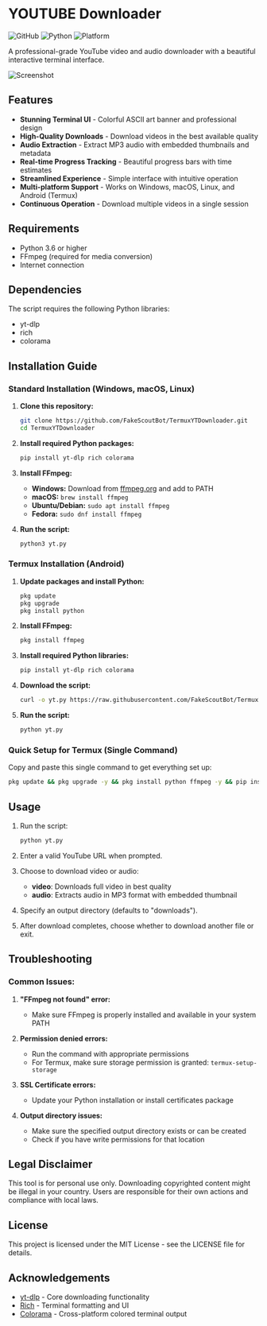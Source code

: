 # YOUTUBE Downloader

![GitHub](https://img.shields.io/badge/license-MIT-green)
![Python](https://img.shields.io/badge/python-3.6%2B-blue)
![Platform](https://img.shields.io/badge/platform-Windows%20%7C%20MacOS%20%7C%20Linux%20%7C%20Android-lightgrey)

A professional-grade YouTube video and audio downloader with a beautiful interactive terminal interface.

![Screenshot](https://files.catbox.moe/baxzy5.jpg)

## Features

- **Stunning Terminal UI** - Colorful ASCII art banner and professional design
- **High-Quality Downloads** - Download videos in the best available quality
- **Audio Extraction** - Extract MP3 audio with embedded thumbnails and metadata
- **Real-time Progress Tracking** - Beautiful progress bars with time estimates
- **Streamlined Experience** - Simple interface with intuitive operation
- **Multi-platform Support** - Works on Windows, macOS, Linux, and Android (Termux)
- **Continuous Operation** - Download multiple videos in a single session

## Requirements

- Python 3.6 or higher
- FFmpeg (required for media conversion)
- Internet connection

## Dependencies

The script requires the following Python libraries:
- yt-dlp
- rich
- colorama

## Installation Guide

### Standard Installation (Windows, macOS, Linux)

1. **Clone this repository:**
   ```bash
   git clone https://github.com/FakeScoutBot/TermuxYTDownloader.git
   cd TermuxYTDownloader
   ```

2. **Install required Python packages:**
   ```bash
   pip install yt-dlp rich colorama
   ```

3. **Install FFmpeg:**
   - **Windows:** Download from [ffmpeg.org](https://ffmpeg.org/download.html) and add to PATH
   - **macOS:** `brew install ffmpeg`
   - **Ubuntu/Debian:** `sudo apt install ffmpeg`
   - **Fedora:** `sudo dnf install ffmpeg`

4. **Run the script:**
   ```bash
   python3 yt.py
   ```

### Termux Installation (Android)

1. **Update packages and install Python:**
   ```bash
   pkg update
   pkg upgrade
   pkg install python
   ```

2. **Install FFmpeg:**
   ```bash
   pkg install ffmpeg
   ```

3. **Install required Python libraries:**
   ```bash
   pip install yt-dlp rich colorama
   ```

4. **Download the script:**
   ```bash
   curl -o yt.py https://raw.githubusercontent.com/FakeScoutBot/TermuxYTDownloader/main/yt.py
   ```

5. **Run the script:**
   ```bash
   python yt.py
   ```

### Quick Setup for Termux (Single Command)

Copy and paste this single command to get everything set up:

```bash
pkg update && pkg upgrade -y && pkg install python ffmpeg -y && pip install yt-dlp rich colorama && curl -o yt.py https://raw.githubusercontent.com/FakeScoutBot/TermuxYTDownloader/main/yt.py && python yt.py
```

## Usage

1. Run the script:
   ```bash
   python yt.py
   ```

2. Enter a valid YouTube URL when prompted.

3. Choose to download video or audio:
   - **video**: Downloads full video in best quality
   - **audio**: Extracts audio in MP3 format with embedded thumbnail

4. Specify an output directory (defaults to "downloads").

5. After download completes, choose whether to download another file or exit.

## Troubleshooting

### Common Issues:

1. **"FFmpeg not found" error:**
   - Make sure FFmpeg is properly installed and available in your system PATH

2. **Permission denied errors:**
   - Run the command with appropriate permissions
   - For Termux, make sure storage permission is granted: `termux-setup-storage`

3. **SSL Certificate errors:**
   - Update your Python installation or install certificates package

4. **Output directory issues:**
   - Make sure the specified output directory exists or can be created
   - Check if you have write permissions for that location

## Legal Disclaimer

This tool is for personal use only. Downloading copyrighted content might be illegal in your country. Users are responsible for their own actions and compliance with local laws.

## License

This project is licensed under the MIT License - see the LICENSE file for details.

## Acknowledgements

- [yt-dlp](https://github.com/yt-dlp/yt-dlp) - Core downloading functionality
- [Rich](https://github.com/Textualize/rich) - Terminal formatting and UI
- [Colorama](https://github.com/tartley/colorama) - Cross-platform colored terminal output

